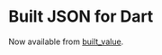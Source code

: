 # Built JSON for Dart

Now available from [built_value](https://github.com/google/built_value.dart).
